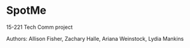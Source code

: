 # SpotMe
15-221 Tech Comm project

Authors:
Allison Fisher,
Zachary Halle,
Ariana Weinstock,
Lydia Mankins
